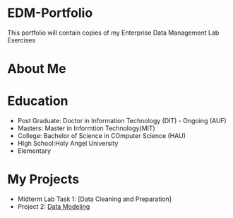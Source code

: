 # EDM-Portfolio
This portfolio will contain copies of my Enterprise Data Management Lab Exercises
# About Me
# Education
- Post Graduate: Doctor in Information Technology (DIT) - Ongoing (AUF)
- Masters: Master in Informtion Technology(MIT)
- College: Bachelor of Science in COmputer Science (HAU)
- HIgh School:Holy Angel University
- Elementary
# My Projects
- Midterm Lab Task 1: [Data Cleaning and Preparation]
- Project 2: [Data Modeling](https://arshpatchak.github.io/testCodes/)
